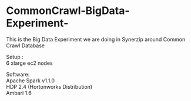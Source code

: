 CommonCrawl-BigData-Experiment-
===============================

This is the Big Data Experiment we are doing in Synerzip around Common Crawl Database

Setup :<br />
6 xlarge ec2 nodes

Software:<br />
Apache Spark v1.1.0<br />
HDP 2.4 (Hortonworks Distribution)<br />
Ambari 1.6<br />

